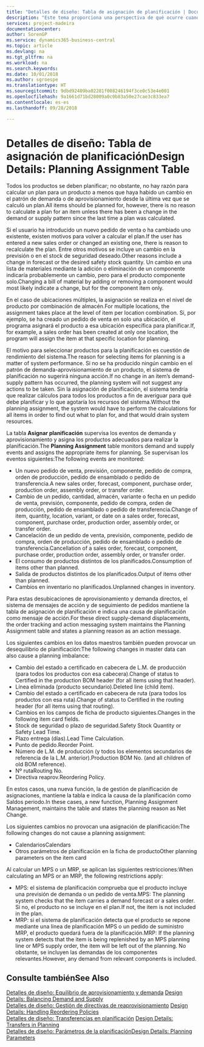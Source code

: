 ```yaml
---
title: "Detalles de diseño: Tabla de asignación de planificación | Documentos de Microsoft"
description: "Este tema proporciona una perspectiva de qué ocurre cuando se modifica la forma en que realiza un plan para un producto."
services: project-madeira
documentationcenter: 
author: SorenGP
ms.service: dynamics365-business-central
ms.topic: article
ms.devlang: na
ms.tgt_pltfrm: na
ms.workload: na
ms.search.keywords: 
ms.date: 10/01/2018
ms.author: sgroespe
ms.translationtype: HT
ms.sourcegitcommit: 9dbd92409ba02281f008246194f3ce0c53e4e001
ms.openlocfilehash: 9a1661d71bd28009a0c0b83a50e27cae3c833ea7
ms.contentlocale: es-es
ms.lasthandoff: 09/28/2018

---
```

# <a name="design-details-planning-assignment-table"></a><span data-ttu-id="e568f-103">Detalles de diseño: Tabla de asignación de planificación</span><span class="sxs-lookup"><span data-stu-id="e568f-103">Design Details: Planning Assignment Table</span></span>
<span data-ttu-id="e568f-104">Todos los productos se deben planificar; no obstante, no hay razón para calcular un plan para un producto a menos que haya habido un cambio en el patrón de demanda o de aprovisionamiento desde la última vez que se calculó un plan.</span><span class="sxs-lookup"><span data-stu-id="e568f-104">All items should be planned for, however, there is no reason to calculate a plan for an item unless there has been a change in the demand or supply pattern since the last time a plan was calculated.</span></span>  

<span data-ttu-id="e568f-105">Si el usuario ha introducido un nuevo pedido de venta o ha cambiado uno existente, existen motivos para volver a calcular el plan.</span><span class="sxs-lookup"><span data-stu-id="e568f-105">If the user has entered a new sales order or changed an existing one, there is reason to recalculate the plan.</span></span> <span data-ttu-id="e568f-106">Entre otros motivos se incluye un cambio en la previsión o en el stock de seguridad deseado.</span><span class="sxs-lookup"><span data-stu-id="e568f-106">Other reasons include a change in forecast or the desired safety stock quantity.</span></span> <span data-ttu-id="e568f-107">Un cambio en una lista de materiales mediante la adición o eliminación de un componente indicaría probablemente un cambio, pero para el producto componente solo.</span><span class="sxs-lookup"><span data-stu-id="e568f-107">Changing a bill of material by adding or removing a component would most likely indicate a change, but for the component item only.</span></span>  

<span data-ttu-id="e568f-108">En el caso de ubicaciones múltiples, la asignación se realiza en el nivel de producto por combinación de almacén.</span><span class="sxs-lookup"><span data-stu-id="e568f-108">For multiple locations, the assignment takes place at the level of item per location combination.</span></span> <span data-ttu-id="e568f-109">Si, por ejemplo, se ha creado un pedido de venta en solo una ubicación, el programa asignará el producto a esa ubicación específica para planificar.</span><span class="sxs-lookup"><span data-stu-id="e568f-109">If, for example, a sales order has been created at only one location, the program will assign the item at that specific location for planning.</span></span>  

<span data-ttu-id="e568f-110">El motivo para seleccionar productos para la planificación es cuestión de rendimiento del sistema.</span><span class="sxs-lookup"><span data-stu-id="e568f-110">The reason for selecting items for planning is a matter of system performance.</span></span> <span data-ttu-id="e568f-111">Si no se ha producido ningún cambio en el patrón de demanda-aprovisionamiento de un producto, el sistema de planificación no sugerirá ninguna acción.</span><span class="sxs-lookup"><span data-stu-id="e568f-111">If no change in an item’s demand-supply pattern has occurred, the planning system will not suggest any actions to be taken.</span></span> <span data-ttu-id="e568f-112">Sin la asignación de planificación, el sistema tendría que realizar cálculos para todos los productos a fin de averiguar para qué debe planificar y lo que agotaría los recursos del sistema.</span><span class="sxs-lookup"><span data-stu-id="e568f-112">Without the planning assignment, the system would have to perform the calculations for all items in order to find out what to plan for, and that would drain system resources.</span></span>  

<span data-ttu-id="e568f-113">La tabla **Asignar planificación** supervisa los eventos de demanda y aprovisionamiento y asigna los productos adecuados para realizar la planificación.</span><span class="sxs-lookup"><span data-stu-id="e568f-113">The **Planning Assignment** table monitors demand and supply events and assigns the appropriate items for planning.</span></span> <span data-ttu-id="e568f-114">Se supervisan los eventos siguientes:</span><span class="sxs-lookup"><span data-stu-id="e568f-114">The following events are monitored:</span></span>  

* <span data-ttu-id="e568f-115">Un nuevo pedido de venta, previsión, componente, pedido de compra, orden de producción, pedido de ensamblado o pedido de transferencia.</span><span class="sxs-lookup"><span data-stu-id="e568f-115">A new sales order, forecast, component, purchase order, production order, assembly order, or transfer order.</span></span>  
* <span data-ttu-id="e568f-116">Cambio de un pedido, cantidad, almacén, variante o fecha en un pedido de venta, previsión, componente, pedido de compra, orden de producción, pedido de ensamblado o pedido de transferencia.</span><span class="sxs-lookup"><span data-stu-id="e568f-116">Change of item, quantity, location, variant, or date on a sales order, forecast, component, purchase order, production order, assembly order, or transfer order.</span></span>  
* <span data-ttu-id="e568f-117">Cancelación de un pedido de venta, previsión, componente, pedido de compra, orden de producción, pedido de ensamblado o pedido de transferencia.</span><span class="sxs-lookup"><span data-stu-id="e568f-117">Cancellation of a sales order, forecast, component, purchase order, production order, assembly order, or transfer order.</span></span>  
* <span data-ttu-id="e568f-118">El consumo de productos distintos de los planificados.</span><span class="sxs-lookup"><span data-stu-id="e568f-118">Consumption of items other than planned.</span></span>  
* <span data-ttu-id="e568f-119">Salida de productos distintos de los planificados.</span><span class="sxs-lookup"><span data-stu-id="e568f-119">Output of items other than planned.</span></span>  
* <span data-ttu-id="e568f-120">Cambios en inventario no planificados.</span><span class="sxs-lookup"><span data-stu-id="e568f-120">Unplanned changes in inventory.</span></span>  

<span data-ttu-id="e568f-121">Para estas desubicaciones de aprovisionamiento y demanda directos, el sistema de mensajes de acción y de seguimiento de pedidos mantiene la tabla de asignación de planificación e indica una causa de planificación como mensaje de acción.</span><span class="sxs-lookup"><span data-stu-id="e568f-121">For these direct supply-demand displacements, the order tracking and action messaging system maintains the Planning Assignment table and states a planning reason as an action message.</span></span>  

<span data-ttu-id="e568f-122">Los siguientes cambios en los datos maestros también pueden provocar un desequilibrio de planificación:</span><span class="sxs-lookup"><span data-stu-id="e568f-122">The following changes in master data can also cause a planning imbalance:</span></span>  

* <span data-ttu-id="e568f-123">Cambio del estado a certificado en cabecera de L.M. de producción (para todos los productos con esa cabecera).</span><span class="sxs-lookup"><span data-stu-id="e568f-123">Change of status to Certified in the production BOM header (for all items using that header).</span></span>  
* <span data-ttu-id="e568f-124">Línea eliminada (producto secundario).</span><span class="sxs-lookup"><span data-stu-id="e568f-124">Deleted line (child item).</span></span>  
* <span data-ttu-id="e568f-125">Cambio del estado a certificado en cabecera de ruta (para todos los productos con esa ruta).</span><span class="sxs-lookup"><span data-stu-id="e568f-125">Change of status to Certified in the routing header (for all items using that routing).</span></span>  
* <span data-ttu-id="e568f-126">Cambios en los campos de ficha de producto siguientes.</span><span class="sxs-lookup"><span data-stu-id="e568f-126">Changes in the following item card fields.</span></span>  
* <span data-ttu-id="e568f-127">Stock de seguridad o plazo de seguridad.</span><span class="sxs-lookup"><span data-stu-id="e568f-127">Safety Stock Quantity or Safety Lead Time.</span></span>  
* <span data-ttu-id="e568f-128">Plazo entrega (días).</span><span class="sxs-lookup"><span data-stu-id="e568f-128">Lead Time Calculation.</span></span>  
* <span data-ttu-id="e568f-129">Punto de pedido.</span><span class="sxs-lookup"><span data-stu-id="e568f-129">Reorder Point.</span></span>  
* <span data-ttu-id="e568f-130">Número de L.M. de producción (y todos los elementos secundarios de referencia de la L.M. anterior).</span><span class="sxs-lookup"><span data-stu-id="e568f-130">Production BOM No. (and all children of old BOM reference).</span></span>  
* <span data-ttu-id="e568f-131">Nº ruta</span><span class="sxs-lookup"><span data-stu-id="e568f-131">Routing No.</span></span>  
* <span data-ttu-id="e568f-132">Directiva reaprov.</span><span class="sxs-lookup"><span data-stu-id="e568f-132">Reordering Policy.</span></span>  

<span data-ttu-id="e568f-133">En estos casos, una nueva función, la de gestión de planificación de asignaciones, mantiene la tabla e indica la causa de la planificación como Saldos periodo.</span><span class="sxs-lookup"><span data-stu-id="e568f-133">In these cases, a new function, Planning Assignment Management, maintains the table and states the planning reason as Net Change.</span></span>  

<span data-ttu-id="e568f-134">Los siguientes cambios no provocan una asignación de planificación:</span><span class="sxs-lookup"><span data-stu-id="e568f-134">The following changes do not cause a planning assignment:</span></span>  

* <span data-ttu-id="e568f-135">Calendarios</span><span class="sxs-lookup"><span data-stu-id="e568f-135">Calendars</span></span>  
* <span data-ttu-id="e568f-136">Otros parámetros de planificación en la ficha de producto</span><span class="sxs-lookup"><span data-stu-id="e568f-136">Other planning parameters on the item card</span></span>  

<span data-ttu-id="e568f-137">Al calcular un MPS o un MRP, se aplican las siguientes restricciones:</span><span class="sxs-lookup"><span data-stu-id="e568f-137">When calculating an MPS or an MRP, the following restrictions apply:</span></span>  

* <span data-ttu-id="e568f-138">MPS: el sistema de planificación comprueba que el producto incluye una previsión de demanda o un pedido de venta.</span><span class="sxs-lookup"><span data-stu-id="e568f-138">MPS: The planning system checks that the item carries a demand forecast or a sales order.</span></span> <span data-ttu-id="e568f-139">Si no, el producto no se incluye en el plan.</span><span class="sxs-lookup"><span data-stu-id="e568f-139">If not, the item is not included in the plan.</span></span>  
* <span data-ttu-id="e568f-140">MRP: si el sistema de planificación detecta que el producto se repone mediante una línea de planificación MPS o un pedido de suministro MRP, el producto quedará fuera de la planificación.</span><span class="sxs-lookup"><span data-stu-id="e568f-140">MRP: If the planning system detects that the item is being replenished by an MPS planning line or MPS supply order, the item will be left out of the planning.</span></span> <span data-ttu-id="e568f-141">No obstante, se incluyen las demandas de los componentes relevantes.</span><span class="sxs-lookup"><span data-stu-id="e568f-141">However, any demand from relevant components is included.</span></span>  

## <a name="see-also"></a><span data-ttu-id="e568f-142">Consulte también</span><span class="sxs-lookup"><span data-stu-id="e568f-142">See Also</span></span>  
<span data-ttu-id="e568f-143">[Detalles de diseño: Equilibrio de aprovisionamiento y demanda](design-details-balancing-demand-and-supply.md) </span><span class="sxs-lookup"><span data-stu-id="e568f-143">[Design Details: Balancing Demand and Supply](design-details-balancing-demand-and-supply.md) </span></span>  
<span data-ttu-id="e568f-144">[Detalles de diseño: Gestión de directivas de reaprovisionamiento](design-details-handling-reordering-policies.md) </span><span class="sxs-lookup"><span data-stu-id="e568f-144">[Design Details: Handling Reordering Policies](design-details-handling-reordering-policies.md) </span></span>  
<span data-ttu-id="e568f-145">[Detalles de diseño: Transferencias en planificación](design-details-transfers-in-planning.md) </span><span class="sxs-lookup"><span data-stu-id="e568f-145">[Design Details: Transfers in Planning](design-details-transfers-in-planning.md) </span></span>  
[<span data-ttu-id="e568f-146">Detalles de diseño: Parámetros de la planificación</span><span class="sxs-lookup"><span data-stu-id="e568f-146">Design Details: Planning Parameters</span></span>](design-details-planning-parameters.md)  

